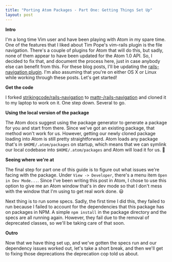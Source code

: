 ```yaml
---
title: "Porting Atom Packages - Part One: Getting Things Set Up"
layout: post
---
```


**Intro**

I'm a long time Vim user and have been playing with Atom in my spare time. One of the features that I liked about Tim Pope's vim-rails plugin is the file navigation. There's a couple of plugins for Atom that will do this, but sadly, none of them appear to have been updated for the Atom 1.0 API. So, I decided to fix that, and document the process here, just in case anybody else can benefit from this. For these blog posts, I'll be updating the [rails-navigation plugin](https://atom.io/packages/rails-navigation). I'm also assuming that you're on either OS X or Linux while working through these posts. Let's get started!

**Get the code**

I forked [strikingcode/rails-navigation](https://github.com/strikingcode/rails-navigation) to [mattr-/rails-navigation](https://github.com/mattr-/rails-navigation) and cloned it to my laptop to work on it. One step down. Several to go.

**Using the local version of the package**

The Atom docs suggest using the package generator to generate a package for you and start from there. Since we've got an existing package, that method won't work for us. However, getting our newly cloned package loading into Atom is still pretty straightforward. Atom loads any package that's in `$HOME/.atom/packages` on startup, which means that we can symlink our local codebase into `$HOME/.atom/packages` and Atom will load it for us. :tada:

**Seeing where we're at**

The final step for part one of this guide is to figure out what issues we're facing with the package. Under `View -> Developer`, there's a menu item `Open in Dev Mode...`. Since I've been writing this post in Atom, I chose to use this option to give me an Atom window that's in dev mode so that I don't mess with the window that I'm using to get real work done. :smiley:

Next thing is to run some specs. Sadly, the first time I did this, they failed to run because I failed to account for the dependencies that this package has on packages in NPM. A simple `npm install` in the package directory and the specs are all running again. However, they fail due to the removal of deprecated classes, so we'll be taking care of that soon.

**Outro**

Now that we have thing set up, and we've gotten the specs run and our dependency issues worked out, let's take a short break, and then we'll get to fixing those deprecations the deprecation cop told us about.
